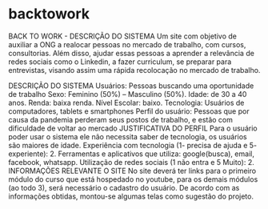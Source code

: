 # backtowork
BACK TO WORK - DESCRIÇÃO DO SISTEMA
 	Um site com objetivo de auxiliar a ONG a realocar pessoas no mercado de trabalho, 
  com cursos, consultorias. Além disso, ajudar essas pessoas a aprender a relevância
  de redes sociais como o Linkedin, a fazer curriculum, se preparar para entrevistas,
  visando assim uma rápida recolocação no mercado de trabalho.
  
DESCRIÇÃO DO SISTEMA
  Usuários: Pessoas buscando uma oportunidade de trabalho
  Sexo: Feminino (50%) – Masculino (50%).
  Idade: de 30 a 40 anos.
  Renda: baixa renda.
  Nível Escolar: baixo.
  Tecnologia: Usuários de computadores, tablets e smartphones
  Perfil do usuário: Pessoas que por causa da pandemia perderam seus postos de trabalho, e estão com dificuldade de voltar ao mercado
  JUSTIFICATIVA DO PERFIL
  Para o usuário poder usar o sistema ele não necessita saber de tecnologia, os usuários são maiores de idade.
  Experiência com tecnologia (1- precisa de ajuda e 5- experiente): 2.
  Ferramentas e aplicativos que utiliza: google(busca), email, facebook, whatsapp.
  Utilização de redes sociais (1 não entra e 5 Muito): 2.
INFORMAÇÕES RELEVANTE O SITE
 No site deverá ter links para o primeiro módulo do curso que está hospedado no youtube,
 para os demais módulos (ao todo 3), será necessário o cadastro do usuário. 
 De acordo com as informações obtidas, montou-se algumas telas como sugestão do projeto.
